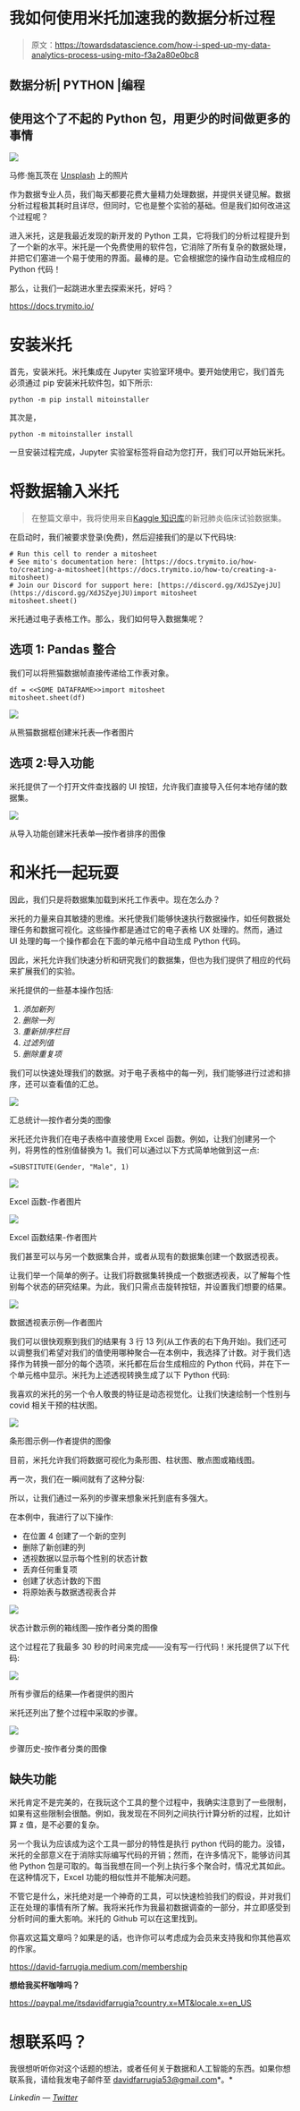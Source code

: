# 我如何使用米托加速我的数据分析过程

> 原文：<https://towardsdatascience.com/how-i-sped-up-my-data-analytics-process-using-mito-f3a2a80e0bc8>

## 数据分析| PYTHON |编程

## 使用这个了不起的 Python 包，用更少的时间做更多的事情

![](img/b88669e9896079641e9f5cd83cf97dcf.png)

马修·施瓦茨在 [Unsplash](https://unsplash.com?utm_source=medium&utm_medium=referral) 上的照片

作为数据专业人员，我们每天都要花费大量精力处理数据，并提供关键见解。数据分析过程极其耗时且详尽，但同时，它也是整个实验的基础。但是我们如何改进这个过程呢？

进入米托，这是我最近发现的新开发的 Python 工具，它将我们的分析过程提升到了一个新的水平。米托是一个免费使用的软件包，它消除了所有复杂的数据处理，并把它们塞进一个易于使用的界面。最棒的是。它会根据您的操作自动生成相应的 Python 代码！

那么，让我们一起跳进水里去探索米托，好吗？

<https://docs.trymito.io/>  

# 安装米托

首先，安装米托。米托集成在 Jupyter 实验室环境中。要开始使用它，我们首先必须通过 pip 安装米托软件包，如下所示:

```
python -m pip install mitoinstaller
```

其次是，

```
python -m mitoinstaller install
```

一旦安装过程完成，Jupyter 实验室标签将自动为您打开，我们可以开始玩米托。

# 将数据输入米托

> 在整篇文章中，我将使用来自[Kaggle 知识库](https://www.kaggle.com/parulpandey/covid19-clinical-trials-dataset)的新冠肺炎临床试验数据集。

在启动时，我们被要求登录(免费)，然后迎接我们的是以下代码块:

```
# Run this cell to render a mitosheet
# See mito's documentation here: [https://docs.trymito.io/how-to/creating-a-mitosheet](https://docs.trymito.io/how-to/creating-a-mitosheet)
# Join our Discord for support here: [https://discord.gg/XdJSZyejJU](https://discord.gg/XdJSZyejJU)import mitosheet
mitosheet.sheet()
```

米托通过电子表格工作。那么，我们如何导入数据集呢？

## 选项 1: Pandas 整合

我们可以将熊猫数据帧直接传递给工作表对象。

```
df = <<SOME DATAFRAME>>import mitosheet
mitosheet.sheet(df)
```

![](img/b23c124994e02ee369d647ed8416c2a3.png)

从熊猫数据框创建米托表—作者图片

## 选项 2:导入功能

米托提供了一个打开文件查找器的 UI 按钮，允许我们直接导入任何本地存储的数据集。

![](img/5b5e641db64a2310252c520e0884a9ed.png)

从导入功能创建米托表单—按作者排序的图像

# 和米托一起玩耍

因此，我们只是将数据集加载到米托工作表中。现在怎么办？

米托的力量来自其敏捷的思维。米托使我们能够快速执行数据操作，如任何数据处理任务和数据可视化。这些操作都是通过它的电子表格 UX 处理的。然而，通过 UI 处理的每一个操作都会在下面的单元格中自动生成 Python 代码。

因此，米托允许我们快速分析和研究我们的数据集，但也为我们提供了相应的代码来扩展我们的实验。

米托提供的一些基本操作包括:

1.  *添加新列*
2.  *删除一列*
3.  *重新排序栏目*
4.  *过滤列值*
5.  *删除重复项*

我们可以快速处理我们的数据。对于电子表格中的每一列，我们能够进行过滤和排序，还可以查看值的汇总。

![](img/75e57db52ffeaef3c7fbbfe1f85afd7c.png)

汇总统计—按作者分类的图像

米托还允许我们在电子表格中直接使用 Excel 函数。例如，让我们创建另一个列，将男性的性别值替换为 1。我们可以通过以下方式简单地做到这一点:

```
=SUBSTITUTE(Gender, "Male", 1)
```

![](img/dd0cdbbb40c7ca8d4cdc8d1b5424456d.png)

Excel 函数-作者图片

![](img/b53df8b6d3137d0744786861c97b1626.png)

Excel 函数结果-作者图片

我们甚至可以与另一个数据集合并，或者从现有的数据集创建一个数据透视表。

让我们举一个简单的例子。让我们将数据集转换成一个数据透视表，以了解每个性别每个状态的研究结果。为此，我们只需点击旋转按钮，并设置我们想要的结果。

![](img/4253828db38593a68336f4258b2e59ca.png)

数据透视表示例—作者图片

我们可以很快观察到我们的结果有 3 行 13 列(从工作表的右下角开始)。我们还可以调整我们希望对我们的值使用哪种聚合—在本例中，我选择了计数。对于我们选择作为转换一部分的每个选项，米托都在后台生成相应的 Python 代码，并在下一个单元格中显示。米托为上述透视转换生成了以下 Python 代码:

我喜欢的米托的另一个令人敬畏的特征是动态视觉化。让我们快速绘制一个性别与 covid 相关干预的柱状图。

![](img/1d1d30c29299a0fb82708f62967bc919.png)

条形图示例—作者提供的图像

目前，米托允许我们将数据可视化为条形图、柱状图、散点图或箱线图。

再一次，我们在一瞬间就有了这种分裂:

所以，让我们通过一系列的步骤来想象米托到底有多强大。

在本例中，我进行了以下操作:

*   在位置 4 创建了一个新的空列
*   删除了新创建的列
*   透视数据以显示每个性别的状态计数
*   丢弃任何重复项
*   创建了状态计数的下图
*   将原始表与数据透视表合并

![](img/86f5cd2f5c8bfa90f596e712579b976c.png)

状态计数示例的箱线图—按作者分类的图像

这个过程花了我最多 30 秒的时间来完成——没有写一行代码！米托提供了以下代码:

![](img/b341c97542e5423d830d08e10af7644a.png)

所有步骤后的结果—作者提供的图片

米托还列出了整个过程中采取的步骤。

![](img/1216781d1ab98b0c591427487536fdcc.png)

步骤历史-按作者分类的图像

## 缺失功能

米托肯定不是完美的，在我玩这个工具的整个过程中，我确实注意到了一些限制，如果有这些限制会很酷。例如，我发现在不同列之间执行计算分析的过程，比如计算 z 值，是不必要的复杂。

另一个我认为应该成为这个工具一部分的特性是执行 python 代码的能力。没错，米托的全部意义在于消除实际编写代码的开销；然而，在许多情况下，能够访问其他 Python 包是可取的。每当我想在同一个列上执行多个聚合时，情况尤其如此。在这种情况下，Excel 功能的相似性并不能解决问题。

不管它是什么，米托绝对是一个神奇的工具，可以快速检验我们的假设，并对我们正在处理的事情有所了解。我将米托作为我最初数据调查的一部分，并立即感受到分析时间的重大影响。米托的 Github 可以在这里找到。

你喜欢这篇文章吗？如果是的话，也许你可以考虑成为会员来支持我和你其他喜欢的作家。

<https://david-farrugia.medium.com/membership>  

**想给我买杯咖啡吗？**

<https://paypal.me/itsdavidfarrugia?country.x=MT&locale.x=en_US>  

# 想联系吗？

我很想听听你对这个话题的想法，或者任何关于数据和人工智能的东西。如果你想联系我，请给我发电子邮件至 davidfarrugia53@gmail.com*。*

*Linkedin — [Twitter](https://twitter.com/davidfarrugia53)*